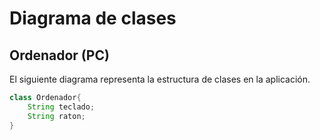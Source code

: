 # Diagrama de clases

## Ordenador (PC)
El siguiente diagrama representa la estructura de clases en la aplicación.

```java
class Ordenador{
    String teclado;
    String raton;
}
```



